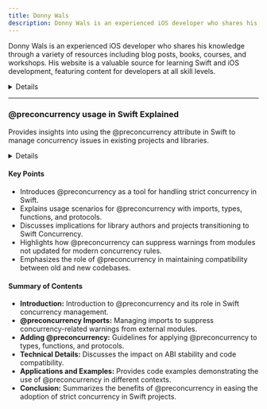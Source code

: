 ```yaml
---
title: Donny Wals
description: Donny Wals is an experienced iOS developer who shares his knowledge through a variety of resources including blog posts, books, courses, and workshops. His website is a valuable source for learning Swift and iOS development, featuring content for developers at all skill levels.
---
```


Donny Wals is an experienced iOS developer who shares his knowledge through a variety of resources including blog posts, books, courses, and workshops. His website is a valuable source for learning Swift and iOS development, featuring content for developers at all skill levels.

<details>

**URL:** https://www.donnywals.com

**Authors:** `Donny Wals`

**Complexity Levels:**
   - **Beginner:** 20%
   - **Intermediate:** 50%
   - **Advanced:** 30%

**Frequency of Posting:** Weekly

**Types of Content:**
   - **Tutorials:** 60% (Step-by-step guides and practical examples)
   - **Articles:** 30% (In-depth articles and best practices)
   - **News:** 10% (Updates on Swift and iOS development)

**Additional Features:**
   - **Newsletter:** Available for regular updates and news.
   - **Books and Courses:** Multiple books and courses available for in-depth learning.
   - **Workshops:** Regular workshops for hands-on learning experiences.

</details>

<LinkCard title="Visit Donny Wals" href="https://www.donnywals.com/" />

---

### @preconcurrency usage in Swift Explained

Provides insights into using the @preconcurrency attribute in Swift to manage concurrency issues in existing projects and libraries.

<details>

**URL:** [https://www.donnywals.com/preconcurrency-usage-in-swift-explained/](https://www.donnywals.com/preconcurrency-usage-in-swift-explained/)

**Published:** May 28, 2024

**Authors:** Donny Wals

**Tags:**  
`Swift Concurrency`, `@preconcurrency`, `Xcode`, `MainActor`, `Sendable`
</details>

#### Key Points
- Introduces @preconcurrency as a tool for handling strict concurrency in Swift.
- Explains usage scenarios for @preconcurrency with imports, types, functions, and protocols.
- Discusses implications for library authors and projects transitioning to Swift Concurrency.
- Highlights how @preconcurrency can suppress warnings from modules not updated for modern concurrency rules.
- Emphasizes the role of @preconcurrency in maintaining compatibility between old and new codebases.

#### Summary of Contents
- **Introduction:** Introduction to @preconcurrency and its role in Swift concurrency management.
- **@preconcurrency Imports:** Managing imports to suppress concurrency-related warnings from external modules.
- **Adding @preconcurrency:** Guidelines for applying @preconcurrency to types, functions, and protocols.
- **Technical Details:** Discusses the impact on ABI stability and code compatibility.
- **Applications and Examples:** Provides code examples demonstrating the use of @preconcurrency in different contexts.
- **Conclusion:** Summarizes the benefits of @preconcurrency in easing the adoption of strict concurrency in Swift projects.

<LinkCard title="Read Full Article" href="https://www.donnywals.com/preconcurrency-usage-in-swift-explained/" />
